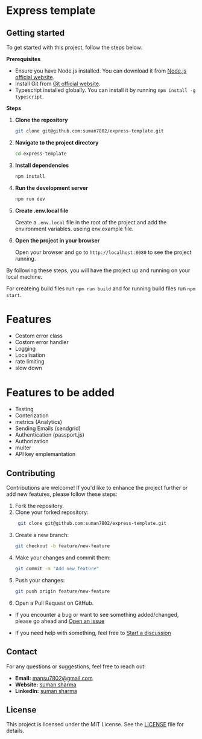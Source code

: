 # Express template

## **Getting started**

To get started with this project, follow the steps below:

**Prerequisites**

- Ensure you have Node.js installed. You can download it from [Node.js official website](https://nodejs.org/).
- Install Git from [Git official website](https://git-scm.com/).
- Typescript installed globally. You can install it by running `npm install -g typescript`.

**Steps**

1. **Clone the repository**

    ```bash
    git clone git@github.com:suman7802/express-template.git
    ```

2. **Navigate to the project directory**

    ```bash
    cd express-template
    ```

3. **Install dependencies**

    ```bash
    npm install
    ```

4. **Run the development server**

    ```bash
    npm run dev
    ```

5. **Create .env.local file**

    Create a `.env.local` file in the root of the project and add the environment variables. useing env.example file.

6. **Open the project in your browser**

    Open your browser and go to `http://localhost:8080` to see the project running.

By following these steps, you will have the project up and running on your local machine.

For createing build files run `npm run build` and for running build files run `npm start`.

# **Features**

- Costom error class
- Costom error handler
- Logging
- Localisation
- rate limiting
- slow down

# Features to be added

- Testing
- Conterization
- metrics (Analytics)
- Sending Emails (sendgrid)
- Authentication (passport.js)
- Authorization
- multer
- API key emplemantation

## Contributing

Contributions are welcome! If you'd like to enhance the project further or add new features, please follow these steps:

1. Fork the repository.
2. Clone your forked repository:
    ```bash
     git clone git@github.com:suman7802/express-template.git
    ```
3. Create a new branch:
    ```bash
    git checkout -b feature/new-feature
    ```
4. Make your changes and commit them:
    ```bash
    git commit -m "Add new feature"
    ```
5. Push your changes:
    ```bash
    git push origin feature/new-feature
    ```
6. Open a Pull Request on GitHub.

- If you encounter a bug or want to see something added/changed, please go ahead and [Open an issue](https://github.com/suman7802/express-template/issues/new/choose)

- If you need help with something, feel free to [Start a discussion](https://github.com/suman7802/express-template/discussions/new/choose)

## Contact

For any questions or suggestions, feel free to reach out:

- **Email:** [mansu7802@gmail.com](mailto:mansu7802@gmail.com)
- **Website:** [suman sharma](https://sumansharma.me)
- **LinkedIn:** [suman sharma](https://www.linkedin.com/in/suman7802)

## License

This project is licensed under the MIT License. See the [LICENSE](LICENSE) file for details.
